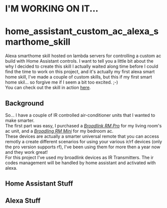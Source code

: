 # I'M WORKING ON IT...


# home_assistant_custom_ac_alexa_smarthome_skill
Alexa smarthome skill hosted on lambda servers for controlling a custom ac build with Home Assistant controls.
I want to tell you a little bit about the why I decided to create this skill I actually waited along time before I could find the time to work on this project, and it's actually my first alexa smart home skill, I've made a couple of custom skills, but this if my first smart home skil... so forgive me if I seem a bit too excited. ;-)</br>
You can check out the skill in action [here](https://www.youtube.com/edit?o=U&video_id=Y4i989zwQlc).


## Background
So... I have a couple of IR controlled air-conditioner units that I wanted to make smarter.</br>
The first part was easy, I purchased a [*Broadlink RM Pro*](https://www.aliexpress.com/item/Broadlink-RM2-RM-Pro-Smart-home-Automation-Universal-Intelligent-wireless-remote-control-WIFI-IR-RF-switch/32738344424.html?spm=a2g0s.9042311.0.0.svn7ka) for my living room's ac unit, and a [*Broadling RM Mini*](https://www.aliexpress.com/item/Broadlink-RM2-RM-PRO-Smart-Home-Automation-WiFi-IR-RF-Universal-Intelligent-Wireless-remote-Controller-for/32729931353.html?spm=a2g0s.9042311.0.0.svn7ka) for my bedroom ac.</br>
These devices are actually a smarter universal remote that you can access remotly a create different scenarios for using your various ir/rf devices (only the pro version supports rf), I've been using them for more then a year now and they work great!</br>
For this project I've used my broadlink devices as IR Transmitters. The ir codes management will be handled by home assistant and activated with alexa.

## Home Assistant Stuff


## Alexa Stuff
